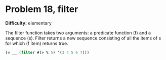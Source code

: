 # Problem 18, filter

**Difficulty:** elementary

The filter function takes two arguments: a predicate function (f) and a sequence (s). Filter returns a new sequence consisting of all the items of s for which (f item) returns true.

```clj
(= __ (filter #(> % 5) '(3 4 5 6 7)))
```
